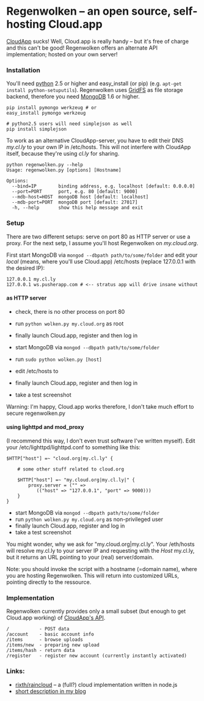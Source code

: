 # Regenwolken – an open source, self-hosting Cloud.app

[CloudApp](http://getcloudapp.com/) sucks! Well, Cloud.app is really handy –
but it's free of charge and this can't be good! Regenwolken offers an
alternate API implementation; hosted on your own server!

### Installation

You'll need [python](http://python.org/) 2.5 or higher and easy_install (or
pip) (e.g. `apt-get install python-setuputils`). Regenwolken uses
[GridFS](http://www.mongodb.org/display/DOCS/GridFS) as file storage backend,
therefore you need [MongoDB](http://mongodb.org/) 1.6 or higher.

    pip install pymongo werkzeug # or
    easy_install pymongo werkzeug
    
    # python2.5 users will need simplejson as well
    pip install simplejson
    
To work as an alternative CloudApp-server, you have to edit their DNS *my.cl.ly*
to your own IP in /etc/hosts. This will not interfere with CloudApp itself,
because they're using *cl.ly* for sharing.

    python regenwolken.py --help
    Usage: regenwolken.py [options] [Hostname]

    Options:
      --bind=IP        binding address, e.g. localhost [default: 0.0.0.0]
      --port=PORT      port, e.g. 80 [default: 9000]
      --mdb-host=HOST  mongoDB host [default: localhost]
      --mdb-port=PORT  mongoDB port [default: 27017]
      -h, --help       show this help message and exit

### Setup

There are two different setups: serve on port 80 as HTTP server or use a proxy.
For the next setp, I assume you'll host Regenwolken on *my.cloud.org*.
      
First start MongoDB via `mongod --dbpath path/to/some/folder` and edit your
*local* (means, where you'll use Cloud.app) /etc/hosts (replace 127.0.0.1
with the desired IP):

    127.0.0.1 my.cl.ly
    127.0.0.1 ws.pusherapp.com # <-- stratus app will drive insane without


#### as HTTP server

- check, there is no other process on port 80
- run `python wolken.py my.cloud.org` as root
- finally launch Cloud.app, register and then log in

- start MongoDB via `mongod --dbpath path/to/some/folder`
- run `sudo python wolken.py [host]`
- edit /etc/hosts to
- finally launch Cloud.app, register and then log in
- take a test screenshot

Warning: I'm happy, Cloud.app works therefore, I don't take much effort to secure regenwolken.py

#### using lighttpd and mod_proxy

(I recommend this way, I don't even trust software I've written myself). Edit
your /etc/lighttpd/lighttpd.conf to something like this:

    $HTTP["host"] =~ "cloud.org|my.cl.ly" {
        
        # some other stuff related to cloud.org
        
        $HTTP["host"] =~ "my.cloud.org|my.cl.ly|" {
            proxy.server = ("" =>
               (("host" => "127.0.0.1", "port" => 9000)))
        }
    }


- start MongoDB via `mongod --dbpath path/to/some/folder`
- run `python wolken.py my.cloud.org` as non-privileged user
- finally launch Cloud.app, register and log in
- take a test screenshot

You might wonder, why we ask for "my.cloud.org|my.cl.ly". Your /eth/hosts
will resolve my.cl.ly to your server IP and requesting with the *Host* my.cl.ly,
but it returns an URL pointing to your (real) server/domain.

Note: you should invoke the script with a hostname (=domain name), where you
are hosting Regenwolken. This will return into customized URLs, pointing
directly to the ressource.

### Implementation

Regenwolken currently provides only a small subset (but enough to get
Cloud.app working) of [CloudApp's API](http://developer.getcloudapp.com/).

    /           - POST data
    /account    - basic account info
    /items      - browse uploads
    /items/new  - preparing new upload
    /items/hash - return data
    /register   - register new account (currently instantly activated)


### Links:

- [rixth/raincloud](https://github.com/rixth/raincloud) – a (full?) cloud
  implementation written in node.js
- [short description in my blog](https://blog.posativ.org/2011/regenwolken-hosting-cloudapp-on-your-own-server/)